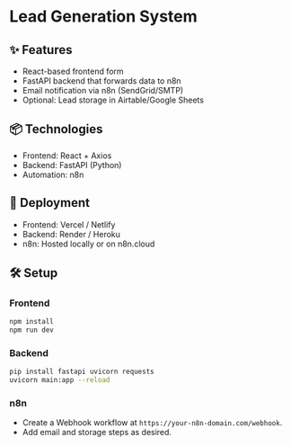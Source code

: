 # Lead Generation System

## ✨ Features
- React-based frontend form
- FastAPI backend that forwards data to n8n
- Email notification via n8n (SendGrid/SMTP)
- Optional: Lead storage in Airtable/Google Sheets

## 📦 Technologies
- Frontend: React + Axios
- Backend: FastAPI (Python)
- Automation: n8n

## 🚀 Deployment
- Frontend: Vercel / Netlify
- Backend: Render / Heroku
- n8n: Hosted locally or on n8n.cloud

## 🛠️ Setup

### Frontend
```bash
npm install
npm run dev
```

### Backend
```bash
pip install fastapi uvicorn requests
uvicorn main:app --reload
```

### n8n
- Create a Webhook workflow at `https://your-n8n-domain.com/webhook`.
- Add email and storage steps as desired.
